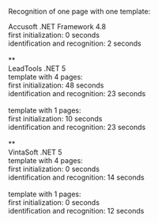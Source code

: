 Recognition of one page with one template:

Accusoft .NET Framework 4.8<br/>
first initialization: 0 seconds<br/>
identification and recognition: 2 seconds<br/>
<br/>
**
<br/>
LeadTools .NET 5<br/>
template with 4 pages:<br/>
first initialization: 48 seconds<br/>
identification and recognition: 23 seconds<br/>
<br/>
template with 1 pages:<br/>
first initialization: 10 seconds<br/>
identification and recognition: 23 seconds<br/>
<br/>
**
<br/>
VintaSoft .NET 5<br/>
template with 4 pages:<br/>
first initialization: 0 seconds<br/>
identification and recognition: 14 seconds<br/>
<br/>
template with 1 pages:<br/>
first initialization: 0 seconds<br/>
identification and recognition: 12 seconds<br/>


